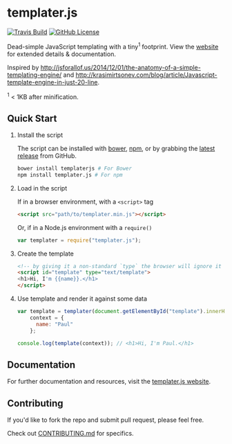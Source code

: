 # templater.js

[![Travis Build](https://img.shields.io/travis/Pinjasaur/templater.js.svg)](https://travis-ci.org/Pinjasaur/templater.js)
[![GitHub License](https://img.shields.io/github/license/Pinjasaur/templater.js.svg)](https://github.com/Pinjasaur/templater.js)


Dead-simple JavaScript templating with a tiny<sup>1</sup> footprint. View the [website][homepage] for extended details & documentation.

Inspired by http://jsforallof.us/2014/12/01/the-anatomy-of-a-simple-templating-engine/ and http://krasimirtsonev.com/blog/article/Javascript-template-engine-in-just-20-line.

<sup>1</sup> < 1KB after minification.

## Quick Start

1. Install the script

    The script can be installed with [bower][bower], [npm][npm], or by grabbing the [latest release][latest] from GitHub.

    ```sh
    bower install templaterjs # For Bower
    npm install templater.js # For npm
    ```

2. Load in the script

    If in a browser environment, with a `<script>` tag
    ```html
    <script src="path/to/templater.min.js"></script>
    ```
    
    Or, if in a Node.js environment with a `require()`
    ```js
    var templater = require("templater.js");
    ```

3. Create the template

    ```html
    <!-- by giving it a non-standard `type` the browser will ignore it -->
    <script id="template" type="text/template">
    <h1>Hi, I'm {{name}}.</h1>
    </script>
    ```

4. Use template and render it against some data

    ```javascript
    var template = templater(document.getElementById("template").innerHTML),
        context = {
          name: "Paul"
        };

    console.log(template(context)); // <h1>Hi, I'm Paul.</h1>
    ```

## Documentation

For further documentation and resources, visit the [templater.js website][homepage].

## Contributing

If you'd like to fork the repo and submit pull request, please feel free.

Check out [CONTRIBUTING.md][CONTRIBUTING] for specifics.

[CONTRIBUTING]: https://github.com/Pinjasaur/templater.js/blob/master/CONTRIBUTING.md
[handlebars]: http://handlebarsjs.com/
[homepage]: http://pinjasaur.github.io/templater.js/
[bower]: https://bower.io/
[npm]: https://www.npmjs.com/
[latest]: https://github.com/Pinjasaur/templater.js/releases/latest
